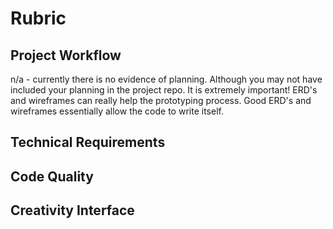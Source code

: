 # Rubric

## Project Workflow
n/a - currently there is no evidence of planning. Although you may not have included your planning in the project repo. It is extremely important! ERD's and wireframes can really help the prototyping process. Good ERD's and wireframes essentially allow the code to write itself.

## Technical Requirements

## Code Quality

## Creativity Interface
